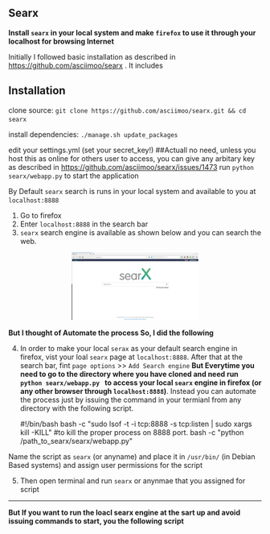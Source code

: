 
## Searx

**Install `searx` in your local system and make `firefox` to use it through your localhost for browsing Internet**

Initially I followed basic installation as described in https://github.com/asciimoo/searx . It includes

## Installation

clone source: `git clone https://github.com/asciimoo/searx.git && cd searx`

install dependencies: `./manage.sh update_packages`

edit your settings.yml (set your secret_key!) ##Actuall no need, unless you host this as online for others user to access, you can give any arbitary key as described in https://github.com/asciimoo/searx/issues/1473 
run `python searx/webapp.py` to start the application

By Default `searx` search is runs in your local system and available to you at `localhost:8888` 
 1. Go to firefox
 2. Enter `localhost:8888` in the search bar
 3. `searx` search engine is available as shown below and you can search the web. 
 

<p align="center">
<center><img src="images/searx-1.png" text="Logo" width="50%" /></center>
</p>


**But I thought of Automate the process So, I did the following**

4. In order to make your local `serax` as your default search engine in firefox,   vist your loal `searx` page at `localhost:8888`. After that at the search bar, fint `page options` >> `Add Search engine`
 **But Everytime you need to go to the directory where you have cloned and need run `python searx/webapp.py ` to access your local `searx` engine in firefox (or any other browser through `localhost:8888`)**. Instead you can automate the process just by issuing the command in your termianl from any directory with the following script. 


    #!/bin/bash
     bash -c "sudo lsof -t -i tcp:8888 -s tcp:listen | sudo xargs kill -KILL" #to kill the proper process on 8888 port.
     bash -c "python /path_to_searx/searx/webapp.py"

Name the script as `searx` (or anyname) and place it in `/usr/bin/` (in Debian Based systems) and assign user permissions for the script

5. Then open terminal and run `searx` or anynmae that you assigned for script

----------------------------------------------------


**But If you want to run the loacl searx engine at the sart up and avoid issuing commands to start, you the following script**




 
 